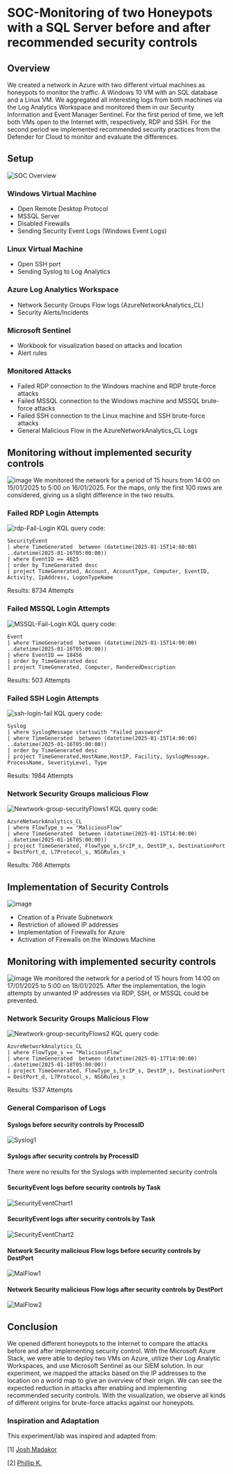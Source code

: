 # SOC-Monitoring of two Honeypots with a SQL Server before and after recommended security controls
## Overview
We created a network in Azure with two different virtual machines as honeypots to monitor the traffic. A Windows 10 VM with an SQL database and a Linux VM. We aggregated all interesting logs from both machines via the Log Analytics Workspace and monitored them in our Security Information and Event Manager Sentinel. For the first period of time, we left both VMs open to the Internet with, respectively, RDP and SSH. For the second period we implemented recommended security practices from the Defender for Cloud to monitor and evaluate the differences.
## Setup
![SOC Overview](https://github.com/user-attachments/assets/bca890c9-8b97-4430-b8a0-72912af26376)
### Windows Virtual Machine 
  - Open Remote Desktop Protocol
  - MSSQL Server
  - Disabled Firewalls
  - Sending Security Event Logs (Windows Event Logs)
### Linux Virtual Machine
  - Open SSH port
  - Sending Syslog to Log Analytics
### Azure Log Analytics Workspace
  - Network Security Groups Flow logs (AzureNetworkAnalytics_CL)
  - Security Alerts/Incidents
### Microsoft Sentinel
  - Workbook for visualization based on attacks and location
  - Alert rules
### Monitored Attacks
 - Failed RDP connection to the Windows machine and RDP brute-force attacks
 - Failed MSSQL connection to the Windows machine and MSSQL brute-force attacks
 - Failed SSH connection to the Linux machine and SSH brute-force attacks
 - General Malicious Flow in the AzureNetworkAnalytics_CL Logs
## Monitoring without implemented security controls
![image](https://github.com/user-attachments/assets/ddfd506e-3e02-4556-923c-1b561d55bd74)
We monitored the network for a period of 15 hours from 14:00 on 15/01/2025 to 5:00 on 16/01/2025.
For the maps, only the first 100 rows are considered, giving us a slight difference in the two results.
### Failed RDP Login Attempts
![rdp-Fail-Login](https://github.com/user-attachments/assets/2d84b0b8-5358-4582-996c-8c043ba5c91a)
KQL query code:
```
SecurityEvent 
| where TimeGenerated  between (datetime(2025-01-15T14:00:00) ..datetime(2025-01-16T05:00:00))
| where EventID == 4625
| order by TimeGenerated desc
| project TimeGenerated, Account, AccountType, Computer, EventID, Activity, IpAddress, LogonTypeName
```
Results: 8734 Attempts
### Failed MSSQL Login Attempts
![MSSQL-Fail-Login](https://github.com/user-attachments/assets/0e3e67eb-79e6-4864-b388-b2495c5126f3)
KQL query code:
```
Event 
| where TimeGenerated  between (datetime(2025-01-15T14:00:00) ..datetime(2025-01-16T05:00:00))
| where EventID == 18456
| order by TimeGenerated desc
| project TimeGenerated, Computer, RenderedDescription
```
Results: 503 Attempts
### Failed SSH Login Attempts
![ssh-login-fail](https://github.com/user-attachments/assets/884592b2-5268-4992-998d-ca2fea8895ec)
KQL query code:
```
Syslog
| where SyslogMessage startswith "Failed password"
| where TimeGenerated  between (datetime(2025-01-15T14:00:00) ..datetime(2025-01-16T05:00:00))
| order by TimeGenerated desc
| project TimeGenerated,HostName,HostIP, Facility, SyslogMessage, ProcessName, SeverityLevel, Type
```
Results: 1984 Attempts
###  Network Security Groups malicious Flow
![Newtwork-group-securityFlows1](https://github.com/user-attachments/assets/aa91d5e0-bc2c-498f-910f-e63588eacc5b)
KQL query code:
```
AzureNetworkAnalytics_CL 
| where FlowType_s == "MaliciousFlow"
| where TimeGenerated  between (datetime(2025-01-15T14:00:00) ..datetime(2025-01-16T05:00:00))
| project TimeGenerated, FlowType_s,SrcIP_s, DestIP_s, DestinationPort = DestPort_d, L7Protocol_s, NSGRules_s
```
Results: 766 Attempts
## Implementation of Security Controls
![image](https://github.com/user-attachments/assets/d8fc1e8f-e342-491c-aff6-8af770c02e1a)
- Creation of a Private Subnetwork
- Restriction of allowed IP addresses
- Implementation of Firewalls for Azure
- Activation of Firewalls on the Windows Machine

## Monitoring with implemented security controls
![image](https://github.com/user-attachments/assets/cd8c317f-11fa-4abc-9e2d-7dfc70e6bc24)
We monitored the network for a period of 15 hours from 14:00 on 17/01/2025 to 5:00 on 18/01/2025.
After the implementation, the login attempts by unwanted IP addresses via RDP, SSH, or MSSQL could be prevented.

###  Network Security Groups Malicious Flow
![Newtwork-group-securityFlows2](https://github.com/user-attachments/assets/1bf56308-68a6-429b-85e9-0af45282ad37)
KQL query code:
```
AzureNetworkAnalytics_CL 
| where FlowType_s == "MaliciousFlow"
| where TimeGenerated  between (datetime(2025-01-17T14:00:00) ..datetime(2025-01-18T05:00:00))
| project TimeGenerated, FlowType_s,SrcIP_s, DestIP_s, DestinationPort = DestPort_d, L7Protocol_s, NSGRules_s
```
Results: 1537 Attempts

### General Comparison of Logs
#### Syslogs before security controls by ProcessID
![Syslog1](https://github.com/user-attachments/assets/566c1849-a622-401f-83f9-629aee3d0ab9)
#### Syslogs after security controls by ProcessID
There were no results for the Syslogs with implemented security controls 
#### SecurityEvent logs before security controls by Task
![SecurityEventChart1](https://github.com/user-attachments/assets/b072e71c-ecc5-49b7-9757-16522d38fddf)
#### SecurityEvent logs after security controls by Task
![SecurityEventChart2](https://github.com/user-attachments/assets/3feb1758-d0e6-42f2-8a35-a4367fcedd77)

#### Network Security malicious Flow logs before security controls by DestPort
![MalFlow1](https://github.com/user-attachments/assets/525eaecd-0391-4e67-9037-974c7eec04e0)
#### Network Security malicious Flow logs after security controls by DestPort
![MalFlow2](https://github.com/user-attachments/assets/e1122f36-1dad-4af3-bdc8-c6329ca76aa6)

## Conclusion
We opened different honeypots to the Internet to compare the attacks before and after implementing security control.
With the Microsoft Azure Stack, we were able to deploy two VMs on Azure, utilize their Log Analytic Workspaces, and use Microsoft Sentinel as our SIEM solution.
In our experiment, we mapped the attacks based on the IP addresses to the location on a world map to give an overview of their origin.
We can see the expected reduction in attacks after enabling and implementing recommended security controls.
With the visualization, we observe all kinds of different origins for brute-force attacks against our honeypots. 

### Inspiration and Adaptation
This experiment/lab was inspired and adapted from:

[1] [Josh Madakor](https://github.com/joshmadakor1/Sentinel-Lab)

[2] [Phillip K.](https://github.com/kphillip1/azure-soc-honeynet) 

